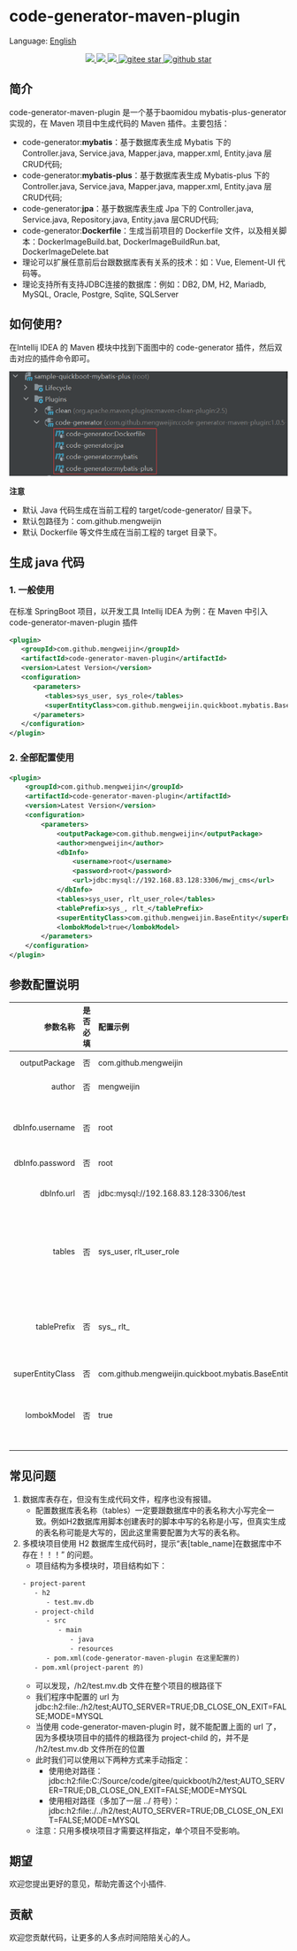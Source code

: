 # code-generator-maven-plugin

Language: [English](README.md)

<p align="center">	
	<a target="_blank" href="https://search.maven.org/search?q=g:%22com.github.mengweijin%22%20AND%20a:%22code-generator-maven-plugin%22">
		<img src="https://img.shields.io/maven-central/v/com.github.mengweijin/code-generator-maven-plugin" />
	</a>
	<a target="_blank" href="https://github.com/mengweijin/code-generator-maven-plugin/blob/master/LICENSE">
		<img src="https://img.shields.io/badge/license-Apache2.0-blue.svg" />
	</a>
	<a target="_blank" href="https://www.oracle.com/technetwork/java/javase/downloads/index.html">
		<img src="https://img.shields.io/badge/JDK-8+-green.svg" />
	</a>
	<a target="_blank" href="https://gitee.com/mengweijin/code-generator-maven-plugin/stargazers">
		<img src="https://gitee.com/mengweijin/code-generator-maven-plugin/badge/star.svg?theme=dark" alt='gitee star'/>
	</a>
	<a target="_blank" href='https://github.com/mengweijin/code-generator-maven-plugin'>
		<img src="https://img.shields.io/github/stars/mengweijin/code-generator-maven-plugin.svg?style=social" alt="github star"/>
	</a>
</p>

## 简介
code-generator-maven-plugin 是一个基于baomidou mybatis-plus-generator实现的，在 Maven 项目中生成代码的 Maven 插件。主要包括：
- code-generator:**mybatis**：基于数据库表生成 Mybatis 下的 Controller.java, Service.java, Mapper.java, mapper.xml, Entity.java 层CRUD代码;
- code-generator:**mybatis-plus**：基于数据库表生成 Mybatis-plus 下的 Controller.java, Service.java, Mapper.java, mapper.xml, Entity.java 层CRUD代码;
- code-generator:**jpa**：基于数据库表生成 Jpa 下的 Controller.java, Service.java, Repository.java, Entity.java 层CRUD代码;
- code-generator:**Dockerfile**：生成当前项目的 Dockerfile 文件，以及相关脚本：DockerImageBuild.bat, DockerImageBuildRun.bat, DockerImageDelete.bat
- 理论可以扩展任意前后台跟数据库表有关系的技术：如：Vue, Element-UI 代码等。
- 理论支持所有支持JDBC连接的数据库：例如：DB2, DM, H2, Mariadb, MySQL, Oracle, Postgre, Sqlite, SQLServer

## 如何使用?
在Intellij IDEA 的 Maven 模块中找到下面图中的 code-generator 插件，然后双击对应的插件命令即可。

![image](docs/image/code-generator-maven-plugin.png)

**注意**
* 默认 Java 代码生成在当前工程的 target/code-generator/ 目录下。
* 默认包路径为：com.github.mengweijin
* 默认 Dockerfile 等文件生成在当前工程的 target 目录下。

## 生成 java 代码
### 1. 一般使用
在标准 SpringBoot 项目，以开发工具 Intellij IDEA 为例：在 Maven 中引入 code-generator-maven-plugin 插件
~~~~xml
<plugin>
   <groupId>com.github.mengweijin</groupId>
   <artifactId>code-generator-maven-plugin</artifactId>
   <version>Latest Version</version>
   <configuration>
      <parameters>
         <tables>sys_user, sys_role</tables>
         <superEntityClass>com.github.mengweijin.quickboot.mybatis.BaseEntity</superEntityClass>
      </parameters>
   </configuration>
</plugin>
~~~~ 

### 2. 全部配置使用
~~~~xml
<plugin>
    <groupId>com.github.mengweijin</groupId>
    <artifactId>code-generator-maven-plugin</artifactId>
    <version>Latest Version</version>
    <configuration>
        <parameters>
            <outputPackage>com.github.mengweijin</outputPackage>
            <author>mengweijin</author>
            <dbInfo>
                <username>root</username>
                <password>root</password>
                <url>jdbc:mysql://192.168.83.128:3306/mwj_cms</url>
            </dbInfo>
            <tables>sys_user, rlt_user_role</tables>
            <tablePrefix>sys_, rlt_</tablePrefix>
            <superEntityClass>com.github.mengweijin.BaseEntity</superEntityClass>
            <lombokModel>true</lombokModel>
        </parameters>
    </configuration>
</plugin>
~~~~

## 参数配置说明
|参数名称|是否必填|配置示例|说明|
|---:|:---|:---|:---|
|outputPackage|否|com.github.mengweijin|代码生成的包路径。 默认：com.github.mengweijin|
|author|否|mengweijin|类注释上面@author的值。 默认：取当前电脑的用户名|
|dbInfo.username|否|root|数据库连接信息。如果是标准的SpringBoot工程，可以省略，会自动读取application.yml/yaml/properties文件。|
|dbInfo.password|否|root|同上|
|dbInfo.url|否|jdbc:mysql://192.168.83.128:3306/test|同上。注意：如果是多模块项目使用 H2 数据库生成代码时，要注意 URL 的书写方式，详情参考**常见问题**章节|
|tables|否|sys_user, rlt_user_role|要生成代码对应的数据库表名称。如果不配置，会生成数据库中所有的表。部分数据库对表名称大小写敏感，此时需要配置的表名称跟数据库中的完全一致。多个表名称使用英文逗号分隔|
|tablePrefix|否|sys_, rlt_|要生成代码对应的数据库表名称的前缀。配置后，生成的entity类就不会带有表前缀了。如：User, UserRole。如果不配置，生成的entity类就会带有表前缀。如：SysUser, RltUserRole。多个表名称前缀使用英文逗号分隔|
|superEntityClass|否|com.github.mengweijin.quickboot.mybatis.BaseEntity|生成的entity类继承的父类|
|lombokModel|否|true|生成的entity是否启用lombok方式。不配置或者配置为true: 启用lombok方式；配置为false: 不启用lombok方式，则生成的entity中包含getter/setter/toString方法。|

## 常见问题
1. 数据库表存在，但没有生成代码文件，程序也没有报错。
   * 配置数据库表名称（tables）一定要跟数据库中的表名称大小写完全一致。例如H2数据库用脚本创建表时的脚本中写的名称是小写，但真实生成的表名称可能是大写的，因此这里需要配置为大写的表名称。
2. 多模块项目使用 H2 数据库生成代码时，提示“表\[table_name]在数据库中不存在！！！” 的问题。
   * 项目结构为多模块时，项目结构如下：
   ````txt
   - project-parent
      - h2
         - test.mv.db
      - project-child
         - src
            - main
               - java
               - resources
         - pom.xml(code-generator-maven-plugin 在这里配置的)
      - pom.xml(project-parent 的)
   ````
   * 可以发现，/h2/test.mv.db 文件在整个项目的根路径下 
   * 我们程序中配置的 url 为 jdbc:h2:file:./h2/test;AUTO_SERVER=TRUE;DB_CLOSE_ON_EXIT=FALSE;MODE=MYSQL
   * 当使用 code-generator-maven-plugin 时，就不能配置上面的 url 了， 因为多模块项目中的插件的根路径为 project-child 的，并不是 /h2/test.mv.db 文件所在的位置
   * 此时我们可以使用以下两种方式来手动指定：
      * 使用绝对路径：jdbc:h2:file:C:/Source/code/gitee/quickboot/h2/test;AUTO_SERVER=TRUE;DB_CLOSE_ON_EXIT=FALSE;MODE=MYSQL
      * 使用相对路径（多加了一层 ../ 符号）：jdbc:h2:file:./../h2/test;AUTO_SERVER=TRUE;DB_CLOSE_ON_EXIT=FALSE;MODE=MYSQL
   * 注意：只用多模块项目才需要这样指定，单个项目不受影响。
   

## 期望
欢迎您提出更好的意见，帮助完善这个小插件.
## 贡献
欢迎您贡献代码，让更多的人多点时间陪陪关心的人。